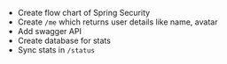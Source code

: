 - Create flow chart of Spring Security
- Create `/me` which returns user details like name, avatar
- Add swagger API
- Create database for stats
- Sync stats in `/status`